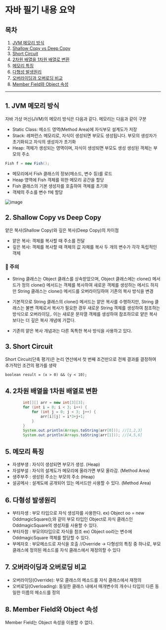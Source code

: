# 자바 필기 내용 요약

## 목차

1. [JVM 메모리 방식](#1-jvm-메모리-방식)
2. [Shallow Copy vs Deep Copy](#2-shallow-copy-vs-deep-copy)
3. [Short Circuit](#3-short-circuit)
4. [2차원 배열을 1차원 배열로 변환](#4-2차원-배열을-1차원-배열로-변환)
5. [메모리 특징](#5-메모리-특징)
6. [다형성 발생원리](#6-다형성-발생원리)
7. [오버라이딩과 오버로딩 비교](#7-오버라이딩과-오버로딩-비교)
8. [Member Field와 Object 속성](#8-member-field와-object-속성)

---

## 1. JVM 메모리 방식

자바 가상 머신(JVM)의 메모리 방식은 다음과 같다. 메모리는 다음과 같이 구분

- Static Class: 메소드 영역(Method Area)에 자식부모 설계도가 저장
- Stack: 레퍼런스 메모리로, 자식이 생성되면 부모도 생성됩니다. 부모의 생성자가 초기화되고 자식의 생성자가 초기화
- Heap: 객체가 생성되는 영역이며, 자식이 생성되면 부모도 생성 생성된 객체는 부모의 주소

```java
Fish f = new Fish();
```
- 메모리에서 Fish 클래스의 정보(메소드, 변수 등)를 로드
- Heap 영역에 Fish 객체를 위한 메모리 공간을 할당
- Fish 클래스의 기본 생성자를 호출하여 객체를 초기화
- 객체의 주소를 변수 f에 할당

  
![image](https://github.com/SeokJuGo/SSAFY_TIL/assets/116260619/14765d34-a6dc-4d9f-9ce8-ed643a0366fd)

## 2. Shallow Copy vs Deep Copy

얕은 복사(Shallow Copy)와 깊은 복사(Deep Copy)의 차이점

- 얕은 복사: 객체를 복사할 때 주소를 전달
- 깊은 복사: 객체를 복사할 때 객체의 값 자체를 복사 두 개의 변수가 각각 독립적인 객체

### 📣 주의

- String 클래스는 Object 클래스를 상속받았으며, Object 클래스에는 clone() 메서드가 정의 clone() 메서드는 객체를 복사하여 새로운 객체를 생성하는 메서드 하지만 String 클래스는 clone() 메서드를 오버라이딩하여 기존의 복사 방식을 변경

- 기본적으로 String 클래스의 clone() 메서드는 얕은 복사를 수행하지만, String 클래스는 불변 객체로서 복사가 필요한 경우 새로운 String 객체를 생성하여 참조하는 방식으로 오버라이딩,. 이는 새로운 문자열 객체를 생성하여 참조하므로 얕은 복사보다는 더 깊은 복사 개념에 가깝다.

- 기존의 얕은 복사 개념과는 다른 독특한 복사 방식을 사용하고 있다.

## 3. Short Circuit

Short Circuit(단축 평가)은 논리 연산에서 첫 번째 조건만으로 전체 결과를 결정하여 추가적인 조건의 평가를 생략
```
boolean result = (x > 0) && (y < 10);
```
## 4. 2차원 배열을 1차원 배열로 변환

```java
		int[][] arr = new int[3][3];
		for (int i = 0; i < 3; i++) {
			for (int j = 0; j < 3; j++) {
				arr[i][j] = i*3+j+1;
			}
		}
		System.out.println(Arrays.toString(arr[0])); //[1,2,3]
		System.out.println(Arrays.toString(arr[1])); //[4,5,6]
```
## 5. 메모리 특징

- 자생부생 : 자식이 생성되면 부모가 생성. (Heap)
- 자설부설 : 자식의 설계도가 메모리에 올라가면 부모 올라감. (Method Area)
- 생주부주 : 생성된 주소는 부모의 주소 (Heap)
- 설공메사 : 설계도에 공개되어 있는 메서드만 사용할 수 있다. (Method Area)

## 6. 다형성 발생원리

- 부타자생 : 부모 타입으로 자식 생성자를 사용한다. ex) Object oo = new OddmagicSquare();와 같이 부모 타입인 Object로 자식 클래스인 OddmagicSquare의 생성자를 사용할 수 있다.
- 부타자참 : 부모의타입으로 자식을 참조 ex) Object oo라는 변수에 OddmagicSquare 객체를 할당할 수 있다.
- 부메자호 : 부모메소드로 자식을 호출 //Override -> 다형성의 특징 중 하나로, 부모 클래스에 정의된 메소드를 자식 클래스에서 재정의할 수 있다

## 7. 오버라이딩과 오버로딩 비교

- 오버라이딩(Override): 부모 클래스의 메소드를 자식 클래스에서 재정의
- 오버로딩(Overloading): 동일한 클래스 내에서 매개변수의 개수나 타입이 다른 동일한 이름의 메소드를 정의

## 8. Member Field와 Object 속성

Member Field는 Object 속성을 이용할 수 없다.
